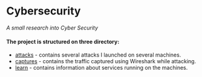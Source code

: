 # Cybersecurity  

*A small research into Cyber Security*  

#### The project is structured on three directory:

* [attacks](https://github.com/Dani780-C/Cybersecurity/tree/main/attacks) - contains several attacks I launched on several machines.  
* [captures](https://github.com/Dani780-C/Cybersecurity/tree/main/captures) - contains the traffic captured using Wireshark while attacking.  
* [learn](https://github.com/Dani780-C/Cybersecurity/tree/main/learn) - contains information about services running on the machines.  
  

